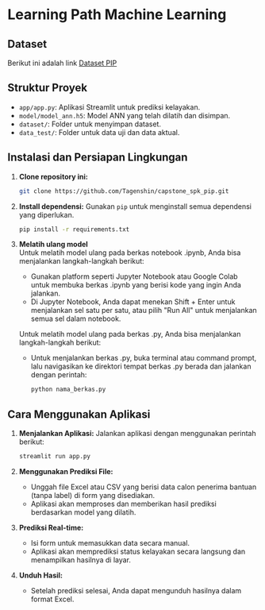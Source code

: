 # Learning Path Machine Learning
## **Dataset**
Berikut ini adalah link [Dataset PIP](https://drive.google.com/drive/folders/1iADr7XhA5aghODKH9SYVi85xkQ1jc1F9?usp=drive_link)

## **Struktur Proyek**
- `app/app.py`: Aplikasi Streamlit untuk prediksi kelayakan.
- `model/model_ann.h5`: Model ANN yang telah dilatih dan disimpan.
- `dataset/`: Folder untuk menyimpan dataset.
- `data_test/`: Folder untuk data uji dan data aktual.

## **Instalasi dan Persiapan Lingkungan**
1. **Clone repository ini:**
   ```bash
   git clone https://github.com/Tagenshin/capstone_spk_pip.git
   ```

2. **Install dependensi:**
   Gunakan `pip` untuk menginstall semua dependensi yang diperlukan.
   ```bash
   pip install -r requirements.txt
   ```
3. **Melatih ulang model**<br>
   Untuk melatih model ulang pada berkas notebook .ipynb, Anda bisa menjalankan langkah-langkah berikut:<br>
   - Gunakan platform seperti Jupyter Notebook atau Google Colab untuk membuka berkas .ipynb yang berisi kode yang ingin Anda jalankan.
   - Di Jupyter Notebook, Anda dapat menekan Shift + Enter untuk menjalankan sel satu per satu, atau pilih "Run All" untuk menjalankan semua sel dalam notebook.
   
   Untuk melatih model ulang pada berkas .py, Anda bisa menjalankan langkah-langkah berikut:<br>
   - Untuk menjalankan berkas .py, buka terminal atau command prompt, lalu navigasikan ke direktori tempat berkas .py berada dan jalankan dengan perintah:
      ```bash
      python nama_berkas.py
      ```

## **Cara Menggunakan Aplikasi**

1. **Menjalankan Aplikasi:**
   Jalankan aplikasi dengan menggunakan perintah berikut:
   ```bash
   streamlit run app.py
   ```

2. **Menggunakan Prediksi File:**
   - Unggah file Excel atau CSV yang berisi data calon penerima bantuan (tanpa label) di form yang disediakan.
   - Aplikasi akan memproses dan memberikan hasil prediksi berdasarkan model yang dilatih.

3. **Prediksi Real-time:**
   - Isi form untuk memasukkan data secara manual.
   - Aplikasi akan memprediksi status kelayakan secara langsung dan menampilkan hasilnya di layar.

4. **Unduh Hasil:**
   - Setelah prediksi selesai, Anda dapat mengunduh hasilnya dalam format Excel.
